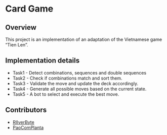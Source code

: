 # Card Game

## Overview 

This project is an implementation of an adaptation of the Vietnamese game “Tien Len”.

## Implementation details

* Task1 - Detect combinations, sequences and double sequences
* Task2 - Check if combinations match and sort them.
* Task3 - Validate the move and update the deck accordingly.
* Task4 - Generate all possible moves based on the current state.
* Task5 - A bot to select and execute the best move.

## Contributors

* [RIIverByte](https://github.com/RIIverByte)
* [PaoComPlanta](https://github.com/PaoComPlanta)

